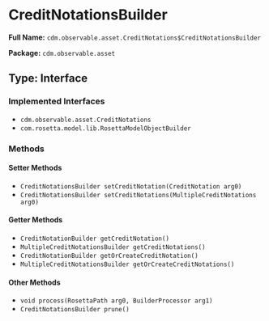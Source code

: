 # CreditNotationsBuilder

**Full Name:** `cdm.observable.asset.CreditNotations$CreditNotationsBuilder`

**Package:** `cdm.observable.asset`

## Type: Interface

### Implemented Interfaces

- `cdm.observable.asset.CreditNotations`
- `com.rosetta.model.lib.RosettaModelObjectBuilder`

### Methods

#### Setter Methods

- `CreditNotationsBuilder setCreditNotation(CreditNotation arg0)`
- `CreditNotationsBuilder setCreditNotations(MultipleCreditNotations arg0)`

#### Getter Methods

- `CreditNotationBuilder getCreditNotation()`
- `MultipleCreditNotationsBuilder getCreditNotations()`
- `CreditNotationBuilder getOrCreateCreditNotation()`
- `MultipleCreditNotationsBuilder getOrCreateCreditNotations()`

#### Other Methods

- `void process(RosettaPath arg0, BuilderProcessor arg1)`
- `CreditNotationsBuilder prune()`

